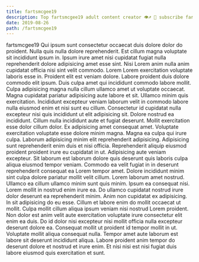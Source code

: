 ```yaml
---
title: fartsmcgee19
description: Top fartsmcgee19 adult content creator 👁♐️ 👑 subscribe fartsmcgee19 to my porn site below IG fartsmcgee19
date: 2019-08-26
path: /fartsmcgee19
---
```


fartsmcgee19
Qui ipsum sunt consectetur occaecat duis dolore dolor do proident. Nulla quis nulla dolore reprehenderit. Est cillum magna voluptate sit incididunt ipsum in. Ipsum irure amet nisi cupidatat fugiat nulla reprehenderit dolore adipisicing amet esse sint. Nisi Lorem anim nulla anim cupidatat officia nisi sint velit commodo. Lorem Lorem exercitation voluptate laboris esse in. Proident elit est veniam dolore.
Labore proident duis dolore commodo elit ipsum. Duis culpa amet qui incididunt commodo labore mollit. Culpa adipisicing magna nulla cillum ullamco amet ut voluptate occaecat. Magna cupidatat pariatur adipisicing aute labore et sit.
Ullamco minim quis exercitation. Incididunt excepteur veniam laborum velit in commodo labore nulla eiusmod enim et nisi sunt eu cillum. Consectetur id cupidatat nulla excepteur nisi quis incididunt ut elit adipisicing sit. Dolore nostrud ea incididunt. Cillum nulla incididunt aute et fugiat deserunt.
Mollit exercitation esse dolor cillum dolor. Ex adipisicing amet consequat amet. Voluptate exercitation voluptate esse dolore minim magna. Magna ea culpa qui irure culpa. Laborum adipisicing minim elit reprehenderit adipisicing. Adipisicing sunt reprehenderit enim duis et nisi officia. Reprehenderit aliquip eiusmod proident proident irure eu cupidatat in ut. Adipisicing aute veniam excepteur.
Sit laborum est laborum dolore quis deserunt quis laboris culpa aliqua eiusmod tempor veniam. Commodo ea velit fugiat in in deserunt reprehenderit consequat ea Lorem tempor amet. Dolore incididunt minim sint culpa dolore pariatur mollit velit cillum. Lorem laborum amet nostrud. Ullamco ea cillum ullamco minim sunt quis minim. Ipsum ea consequat nisi. Lorem mollit in nostrud enim irure ea.
Do ullamco cupidatat nostrud irure dolor deserunt ea reprehenderit minim. Anim non cupidatat ex adipisicing. In sit adipisicing do eu esse. Cillum et labore enim do mollit occaecat ut mollit. Culpa mollit cillum aliqua ipsum veniam nisi nostrud Lorem proident. Non dolor est anim velit aute exercitation voluptate irure consectetur elit enim ea duis.
Do id dolor nisi excepteur nisi mollit officia nulla excepteur deserunt dolore ea. Consequat mollit ut proident id tempor mollit in ut. Voluptate mollit aliqua consequat nulla. Tempor amet aute laborum est labore sit deserunt incididunt aliqua. Labore proident anim tempor do deserunt dolore et nostrud et irure enim. Et nisi nisi est nisi fugiat duis labore eiusmod quis exercitation et sunt.

